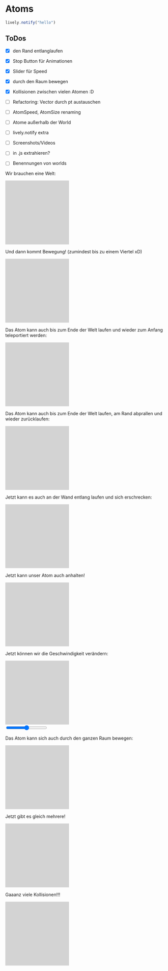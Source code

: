 # Atoms

```javascript {.myjavascript}
lively.notify("hello")
```

<script> 
let source = this.parentElement.querySelector(".myjavascript").textContent;
let button = <button click={/*we are in javascript now*/ (evt) => eval(source) } > JUST DO IT! </button>
button
</script>

## ToDos

- [x] den Rand entlanglaufen
- [x] Stop Button für Animationen
- [x] Slider für Speed
- [x] durch den Raum bewegen
- [x] Kollisionen zwischen vielen Atomen :D
- [ ] Refactoring: Vector durch pt austauschen
- [ ] AtomSpeed, AtomSize renaming
- [ ] Atome außerhalb der World
- [ ] lively.notify extra
- [ ] Screenshots/Videos
- [ ] in .js extrahieren?
- [ ] Benennungen von worlds


<style>
.world {
  position: relative;
  width: 200px;
  height: 200px;
  background-color: lightgray;
}

.atom {
  background-color: red;
  width: 10px;
  height: 10px;
  border-radius: 5px;
}
</style>

Wir brauchen eine Welt:

<div class="world" id="world"></div>

Und dann kommt Bewegung! (zumindest bis zu einem Viertel xD)

<div class="world" id="world1"></div>

<script>
(async () => {
  let world1 = lively.query(this, "#world1")
  let atom = <div class="atom"></div>
  world1.appendChild(atom)
  lively.setPosition(atom, lively.pt(40,50))
  
  // animation loop
  let i = 0
  let run = true
  
  while (run && lively.isInBody(atom)) {
  
    lively.setPosition(atom, lively.pt(i++,50))
  
    if (i > 50) {
      run = false
    }
    
    await lively.sleep(100)
  } 
})()

""
</script>

Das Atom kann auch bis zum Ende der Welt laufen und wieder zum Anfang teleportiert werden:

<div class="world" id="world2"></div>

<script>
(async () => {
  let world2 = lively.query(this, "#world2")
  let worldWidth = lively.getExtent(world2).x
  let atom = <div class="atom"></div>
  world2.appendChild(atom)
  lively.setPosition(atom, lively.pt(40,50))
  let atomSize = lively.getExtent(atom).x
  
  let i = 0
  
  while (lively.isInBody(atom)) {
  
    lively.setPosition(atom, lively.pt(i++,50))
    
    if (i > worldWidth - atomSize) { 
      i = 0
    } 
    
    await lively.sleep(10)
  }
})()

""
</script>

Das Atom kann auch bis zum Ende der Welt laufen, am Rand abprallen und wieder zurücklaufen:

<div class="world" id="world3"></div>

<script>
(async () => {
  let world3 = lively.query(this, "#world3")
  let worldWidth = lively.getExtent(world3).x
  let atom = <div class="atom"></div>
  world3.appendChild(atom)
  lively.setPosition(atom, lively.pt(40,50))
  let atomSize = lively.getExtent(atom).x
  
  let i = 0
  let direction = 1
  
  while(lively.isInBody(atom)) {
    
    lively.setPosition(atom, lively.pt(i += direction,50))
    
    if (i > worldWidth - atomSize || i < 0) {
      direction *= -1
    } 
    
    await lively.sleep(10)
  } 
})()

""
</script>

Jetzt kann es auch an der Wand entlang laufen und sich erschrecken:

<div class="world" id="world4"></div> 

<script>
(async () => {
  
  let movementVector = lively.pt(1, 0)
  let world4 = lively.query(this, "#world4")
  let worldWidth = lively.getExtent(world4).x
  let worldHeight = lively.getExtent(world4).y
  
  let atom = <div class="atom"></div>
  world4.appendChild(atom)
  lively.setPosition(atom, lively.pt(0,0))
  let atomSize = lively.getExtent(atom).x
  
  let i = 0
  let j = 0
  let direction = 1
  
  let setDirectionButton = <button click={() => {direction *= -1; movementVector = movementVector.negated()} }>Buuuuuuuh!</button>
  world4.appendChild(setDirectionButton)
  lively.setPosition(setDirectionButton, lively.pt(worldWidth, 0))
  
  while (lively.isInBody(atom)) {
  
    lively.setPosition(atom, lively.pt(i += movementVector.x, j += movementVector.y))
    
    if (i > worldWidth - atomSize || j > worldHeight - atomSize || i < 0 || j < 0) {
      movementVector = lively.pt(movementVector.y * direction, -1 * movementVector.x * direction)
    }
      
    await lively.sleep(10)
  }
})()
""
</script>

Jetzt kann unser Atom auch anhalten!

<div class="world" id="world5"></div> 

<script>
(async () => {
  let world5 = lively.query(this, "#world5")
  let worldWidth = lively.getExtent(world5).x
  let atom = <div class="atom"></div>
  world5.appendChild(atom)
  lively.setPosition(atom, lively.pt(40,50))
  let atomSize = lively.getExtent(atom).x
  let moving = true
  
  let stopButton = <button click={() => {moving ? moving = false : moving = true} }>Freeze!</button>
  world5.appendChild(stopButton)
  lively.setPosition(stopButton, lively.pt(worldWidth, 0))

  let i = 0
  let direction = 1
  
  while(lively.isInBody(atom)) {
  
    if (moving) {
    
      lively.setPosition(atom, lively.pt(i += direction,50))
      
      if (i > worldWidth - atomSize || i < 0) {
        direction *= -1
      } 
    }
    
    await lively.sleep(10)
  } 
})()

""
</script>

Jetzt können wir die Geschwindigkeit verändern:

<div class="world" id="world6"></div> 

<div>
  <input type="range" min="-5" max="5" value="0" id="slider">
</div>

<script>
(async () => {
  let world6 = lively.query(this, "#world6")
  let worldWidth = lively.getExtent(world6).x
  let atom = <div class="atom"></div>
  world6.appendChild(atom)
  lively.setPosition(atom, lively.pt(40,50))
  let atomSize = lively.getExtent(atom).x
  let atomSpeed = 0
  let slider = lively.query(this, "#slider")
  
  world6.appendChild(slider)
  lively.setPosition(slider, lively.pt(worldWidth, 0))
  
  let i = 0
  let direction = 1
  
  while(lively.isInBody(atom)) {
    
      lively.setPosition(atom, lively.pt(i += direction * atomSpeed,50))
      atomSpeed = slider.value
      
      if (i > worldWidth - atomSize || i < 0) {
        direction *= -1
      } 
    
    await lively.sleep(10)
  } 
})()

""
</script>

Das Atom kann sich auch durch den ganzen Raum bewegen:

<div class="world" id="world7"></div> 

<script>
(async () => {
  let world7 = lively.query(this, "#world7")
  let worldWidth = lively.getExtent(world7).x
  let worldHeight = lively.getExtent(world7).y
  
  let atom = <div class="atom"></div>
  world7.appendChild(atom)
  lively.setPosition(atom, lively.pt(40,50))
  let atomSize = lively.getExtent(atom).x
  let movementVector = lively.pt(0.45, 1.75)
  
  let i = 0
  let j = 0
  let direction = 1
  
  while(lively.isInBody(atom)) {
    
      lively.setPosition(atom, lively.pt(i += direction * movementVector.x, j += direction * movementVector.y))
      
      if (i > worldWidth - atomSize || i < 0) {
        movementVector = lively.pt(-movementVector.x, movementVector.y)
      }
      
      if (j > worldWidth - atomSize || j < 0) {
        movementVector = lively.pt(movementVector.x, -movementVector.y)
      } 
    
    await lively.sleep(10)
  } 
})()

""
</script>

Jetzt gibt es gleich mehrere!

<div class="world" id="world8">

</div> 

<script>
(async () => {
  let world8 = lively.query(this, "#world8")
  let worldWidth = lively.getExtent(world8).x
  let worldHeight = lively.getExtent(world8).y
  
  var atoms = [] 
  for (let i = 0; i < 10; i++) {
    var atom = document.createElement("atom")
    atom.className = "atom"
    atoms.push(atom)
    world8.appendChild(atom)
    atoms[i].position = {x: i * 20, y: i * 20}
    lively.setPosition(atoms[i], lively.pt(atoms[i].position.x, atoms[i].position.y))
    atoms[i].movementVector = lively.pt(1, i / 10)
    atoms[i].atomSize = lively.getExtent(atoms[i]).x
  }
      
  while (lively.isInBody(atom)) {
  
    for (let k = 0; k < 10; k++) {
    
        atoms[k].position.x += atoms[k].movementVector.x
        atoms[k].position.y += atoms[k].movementVector.y
        
        lively.setPosition(atoms[k], lively.pt(atoms[k].position.x, atoms[k].position.y))

        if (atoms[k].position.x > worldWidth - atoms[k].atomSize || atoms[k].position.x < 0) {
          atoms[k].movementVector = lively.pt(-atoms[k].movementVector.x, atoms[k].movementVector.y)
        }

        if (atoms[k].position.y > worldHeight - atoms[k].atomSize || atoms[k].position.y < 0) {
          atoms[k].movementVector = lively.pt(atoms[k].movementVector.x, -atoms[k].movementVector.y)
        }         
    }
    await lively.sleep(10)
  }

})()

""
</script>

Gaaanz viele Kollisionen!!!

<div class="world" id="world9">

</div> 

<script>
function detectCollision(atoms) {
  for (let i = 0; i < atoms.length; i++) {
    for (let j = i + 1; j < atoms.length; j++) {
      if (atoms[i].position.dist(atoms[j].position) <= atoms[i].size) {
      debugger
        let dx = atoms[i].position.x - atoms[j].position.x
        let dy = atoms[i].position.y - atoms[j].position.y
        let normal = lively.pt(dx, dy)
        let tangent = lively.pt(-1 * dy, dx)
        let gradient = Math.atan2(dy, dx)
        
        atoms[i].movementVector = tangent.scaleByPt(lively.pt(atoms[i].movementVector.dotProduct(tangent) * 2), lively.pt(atoms[i].movementVector.dotProduct(tangent) * 2)).subPt(atoms[i].movementVector)
        atoms[j].movementVector = tangent.scaleByPt(lively.pt(atoms[j].movementVector.dotProduct(tangent) * 2), lively.pt(atoms[j].movementVector.dotProduct(tangent) * 2)).subPt(atoms[j].movementVector)
        let temp = atoms[i].atomSpeed
        atoms[i].atomSpeed = atoms[j].atomSpeed
        atoms[j].atomSpeed = temp
        let angle = 0.5 * Math.PI + gradient
        debugger
        atoms[i].position.x += Math.sin(angle)
        atoms[i].position.y -= Math.cos(angle)
        atoms[j].position.x -= Math.sin(angle)
        atoms[j].position.y += Math.cos(angle)
      } 
    }
  }
};

(async () => {
  let world9 = lively.query(this, "#world9")
  let worldWidth = lively.getExtent(world9).x
  let worldHeight = lively.getExtent(world9).y
  
  let atoms = [] 
  let numberOfAtoms = 10
  for (let i = 0; i < numberOfAtoms; i++) {
    var atom = document.createElement("atom")
    atom.className = "atom"
    atoms.push(atom)
    world9.appendChild(atom)
    atoms[i].size = lively.getExtent(atoms[i]).x
    atoms[i].position = lively.pt(i * 20, i*20)
    lively.setPosition(atoms[i], lively.pt(atoms[i].position.x - atoms[i].size / 2 , atoms[i].position.y - atoms[i].size / 2))
    atoms[i].movementVector = lively.pt(1, i / 10)
  }
    
  while (lively.isInBody(atom)) {
  
    for (let k = 0; k < numberOfAtoms; k++) {
    
        atoms[k].position.x += atoms[k].movementVector.x
        atoms[k].position.y += atoms[k].movementVector.y
        
        lively.setPosition(atoms[k], lively.pt(atoms[k].position.x, atoms[k].position.y))

        if (atoms[k].position.x > worldWidth - atoms[k].size || atoms[k].position.x < 0) {
          atoms[k].movementVector = lively.pt(-atoms[k].movementVector.x, atoms[k].movementVector.y)
        }

        if (atoms[k].position.y > worldWidth - atoms[k].size || atoms[k].position.y < 0) {
          atoms[k].movementVector = lively.pt(atoms[k].movementVector.x, -atoms[k].movementVector.y)
        }         
    }
    detectCollision(atoms)
    await lively.sleep(10)
  }

})()

""
</script>
